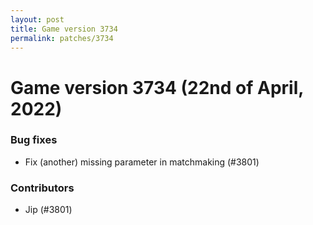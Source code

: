 ```yaml
---
layout: post
title: Game version 3734
permalink: patches/3734
---
```


# Game version 3734 (22nd of April, 2022)

### Bug fixes

- Fix (another) missing parameter in matchmaking (#3801)

### Contributors

- Jip (#3801)
